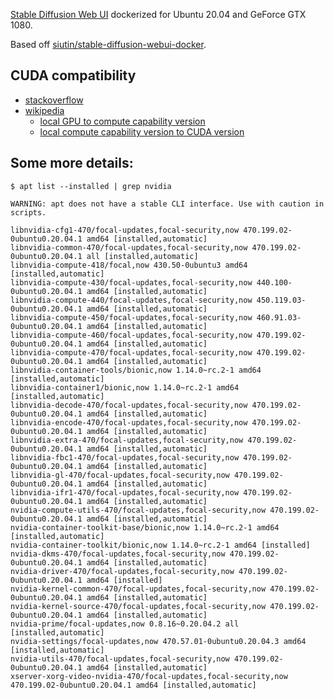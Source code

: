 [Stable Diffusion Web UI](https://github.com/AUTOMATIC1111/stable-diffusion-webui) dockerized for Ubuntu 20.04 and GeForce GTX 1080.

Based off [siutin/stable-diffusion-webui-docker](https://github.com/siutin/stable-diffusion-webui-docker/blob/9275d812653da52c91a7fd3694a7408ac85196b4/Dockerfile.cuda).

## CUDA compatibility
- [stackoverflow](https://stackoverflow.com/questions/60987997/why-torch-cuda-is-available-returns-false-even-after-installing-pytorch-with)
- [wikipedia](https://en.wikipedia.org/wiki/CUDA#GPUs_supported)
    - [local GPU to compute capability version](./gpu_to_compute_capability_version.html)
    - [local compute capability version to CUDA version](./compute_capability_version_to_cuda_version.html)

## Some more details:

```
$ apt list --installed | grep nvidia

WARNING: apt does not have a stable CLI interface. Use with caution in scripts.

libnvidia-cfg1-470/focal-updates,focal-security,now 470.199.02-0ubuntu0.20.04.1 amd64 [installed,automatic]
libnvidia-common-470/focal-updates,focal-security,now 470.199.02-0ubuntu0.20.04.1 all [installed,automatic]
libnvidia-compute-418/focal,now 430.50-0ubuntu3 amd64 [installed,automatic]
libnvidia-compute-430/focal-updates,focal-security,now 440.100-0ubuntu0.20.04.1 amd64 [installed,automatic]
libnvidia-compute-440/focal-updates,focal-security,now 450.119.03-0ubuntu0.20.04.1 amd64 [installed,automatic]
libnvidia-compute-450/focal-updates,focal-security,now 460.91.03-0ubuntu0.20.04.1 amd64 [installed,automatic]
libnvidia-compute-460/focal-updates,focal-security,now 470.199.02-0ubuntu0.20.04.1 amd64 [installed,automatic]
libnvidia-compute-470/focal-updates,focal-security,now 470.199.02-0ubuntu0.20.04.1 amd64 [installed,automatic]
libnvidia-container-tools/bionic,now 1.14.0~rc.2-1 amd64 [installed,automatic]
libnvidia-container1/bionic,now 1.14.0~rc.2-1 amd64 [installed,automatic]
libnvidia-decode-470/focal-updates,focal-security,now 470.199.02-0ubuntu0.20.04.1 amd64 [installed,automatic]
libnvidia-encode-470/focal-updates,focal-security,now 470.199.02-0ubuntu0.20.04.1 amd64 [installed,automatic]
libnvidia-extra-470/focal-updates,focal-security,now 470.199.02-0ubuntu0.20.04.1 amd64 [installed,automatic]
libnvidia-fbc1-470/focal-updates,focal-security,now 470.199.02-0ubuntu0.20.04.1 amd64 [installed,automatic]
libnvidia-gl-470/focal-updates,focal-security,now 470.199.02-0ubuntu0.20.04.1 amd64 [installed,automatic]
libnvidia-ifr1-470/focal-updates,focal-security,now 470.199.02-0ubuntu0.20.04.1 amd64 [installed,automatic]
nvidia-compute-utils-470/focal-updates,focal-security,now 470.199.02-0ubuntu0.20.04.1 amd64 [installed,automatic]
nvidia-container-toolkit-base/bionic,now 1.14.0~rc.2-1 amd64 [installed,automatic]
nvidia-container-toolkit/bionic,now 1.14.0~rc.2-1 amd64 [installed]
nvidia-dkms-470/focal-updates,focal-security,now 470.199.02-0ubuntu0.20.04.1 amd64 [installed,automatic]
nvidia-driver-470/focal-updates,focal-security,now 470.199.02-0ubuntu0.20.04.1 amd64 [installed]
nvidia-kernel-common-470/focal-updates,focal-security,now 470.199.02-0ubuntu0.20.04.1 amd64 [installed,automatic]
nvidia-kernel-source-470/focal-updates,focal-security,now 470.199.02-0ubuntu0.20.04.1 amd64 [installed,automatic]
nvidia-prime/focal-updates,now 0.8.16~0.20.04.2 all [installed,automatic]
nvidia-settings/focal-updates,now 470.57.01-0ubuntu0.20.04.3 amd64 [installed,automatic]
nvidia-utils-470/focal-updates,focal-security,now 470.199.02-0ubuntu0.20.04.1 amd64 [installed,automatic]
xserver-xorg-video-nvidia-470/focal-updates,focal-security,now 470.199.02-0ubuntu0.20.04.1 amd64 [installed,automatic]
```
